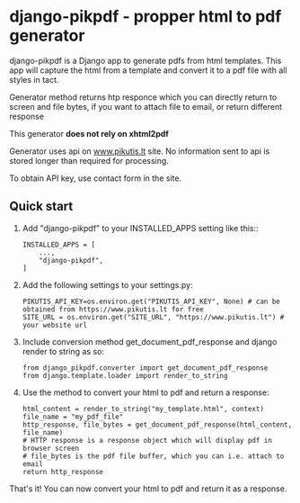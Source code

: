 
# django-pikpdf - propper html to pdf generator

django-pikpdf is a Django app to generate pdfs from html templates.
This app will capture the html from a template and convert it to a pdf file 
with all styles in tact.

Generator method returns htp responce which you can directly return to screen and file bytes, if you want to attach file to email, or return different response

This generator **does not rely on xhtml2pdf**

Generator uses api on www.pikutis.lt site. No information sent to api is stored longer than required for processing. 

To obtain API key, use contact form in the site.

## Quick start


1. Add "django-pikpdf" to your INSTALLED_APPS setting like this::

    ```
    INSTALLED_APPS = [
        ...,
        "django-pikpdf",
    ]

2. Add the following settings to your settings.py:
    
    ```
    PIKUTIS_API_KEY=os.environ.get("PIKUTIS_API_KEY", None) # can be obtained from https://www.pikutis.lt for free
    SITE_URL = os.environ.get("SITE_URL", "https://www.pikutis.lt") # your website url
    
2. Include conversion method get_document_pdf_response and django render to string as so:

    ```
    from django_pikpdf.converter import get_document_pdf_response
    from django.template.loader import render_to_string

3. Use the method to convert your html to pdf and return a response:

    ```
    html_content = render_to_string("my_template.html", context)
    file_name = "my_pdf_file"
    http_response, file_bytes = get_document_pdf_response(html_content, file_name)
    # HTTP response is a response object which will display pdf in browser screen
    # file_bytes is the pdf file buffer, which you can i.e. attach to email
    return http_response

That's it! You can now convert your html to pdf and return it as a response.